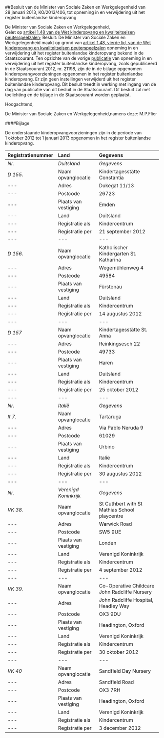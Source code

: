 <meta http-equiv='Content-Type' content='text/html; charset=utf-8' />

##Besluit van de Minister van Sociale Zaken en Werkgelegenheid van 28 januari 2013, KO/2013/406, tot opneming in en verwijdering uit het register buitenlandse kinderopvang

De Minister van Sociale Zaken en Werkgelegenheid,  
Gelet op [artikel 1.48 van de Wet kinderopvang en kwaliteitseisen peuterspeelzalen](../../../../../../../../../wet/wet/kinderopvang/BWBR0017017/README.md);
Besluit:     De Minister van Sociale Zaken en Werkgelegenheid maakt op grond van [artikel 1.48, vierde lid, van de Wet kinderopvang en kwaliteitseisen peuterspeelzalen](../../../../../../../../../wet/wet/kinderopvang/BWBR0017017/README.md) opneming in en verwijdering uit het register buitenlandse kinderopvang bekend in de Staatscourant. Ten opzichte van de vorige [publicatie](../../../../../../../../../ministeriele-regeling/besluit/opname/register/buitenlandse/kinderopvang/oktober/2012/BWBR0032106/README.md) van opneming in en verwijdering uit het register buitenlandse kinderopvang, zoals gepubliceerd in de Staatscourant 2012, nr. 21198, zijn de in de bijlage opgenomen kinderopvangvoorzieningen opgenomen in het register buitenlandse kinderopvang. Er zijn geen instellingen verwijderd uit het register buitenlandse kinderopvang. Dit besluit treedt in werking met ingang van de dag van publicatie van dit besluit in de Staatscourant.     Dit besluit zal met toelichting en de bijlage in de Staatscourant worden geplaatst.  

Hoogachtend, 

De 
Minister van Sociale Zaken en Werkgelegenheid,namens deze:
M.P.Flier  

####Bijlage

De onderstaande kinderopvangvoorzieningen zijn in de periode van 1 oktober 2012 tot 1 januari 2013 opgenomen in het register buitenlandse kinderopvang.  

| Registratienummer  | Land  | Gegevens  |
|:---|:---|:---|
|  *Nr.*   |  *Duitsland*   |  *Gegevens*   |
|  *D 155.*   | Naam opvanglocatie  | Kindertagesstätte Constantia  |
| --- | Adres  | Dukegat 11/13  |
| --- | Postcode  | 26723  |
| --- | Plaats van vestiging  | Emden  |
| --- | Land  | Duitsland  |
| --- | Registratie als  | Kindercentrum  |
| --- | Registratie per  | 21 september 2012  |
| --- | --- | --- |
|  *D 156.*   | Naam opvanglocatie  | Katholischer Kindergarten St. Katharina  |
| --- | Adres  | Wegemühlenweg 4  |
| --- | Postcode  | 49584  |
| --- | Plaats van vestiging  | Fürstenau  |
| --- | Land  | Duitsland  |
| --- | Registratie als  | Kindercentrum  |
| --- | Registratie per  | 14 augustus 2012  |
| --- | --- | --- |
|  *D 157*   | Naam opvanglocatie  | Kindertagesstätte St. Anna  |
| --- | Adres  | Reinkingsesch 22  |
| --- | Postcode  | 49733  |
| --- | Plaats van vestiging  | Haren  |
| --- | Land  | Duitsland  |
| --- | Registratie als  | Kindercentrum  |
| --- | Registratie per  | 25 oktober 2012  |
| --- | --- | --- |
|  *Nr.*   |  *Italië*   |  *Gegevens*   |
|  *It 7.*   | Naam opvanglocatie  | Tartaruga  |
| --- | Adres  | Via Pablo Neruda 9  |
| --- | Postcode  | 61029  |
| --- | Plaats van vestiging  | Urbino  |
| --- | Land  | Italië  |
| --- | Registratie als  | Kindercentrum  |
| --- | Registratie per  | 30 augustus 2012  |
| --- | --- | --- |
|  *Nr.*   |  *Verenigd Koninkrijk*   |  *Gegevens*   |
|  *VK 38.*   | Naam opvanglocatie  | St Cuthbert with St Mathias School playcentre  |
| --- | Adres  | Warwick Road  |
| --- | Postcode  | SW5 9UE  |
| --- | Plaats van vestiging  | Londen  |
| --- | Land  | Verenigd Koninkrijk  |
| --- | Registratie als  | Kindercentrum  |
| --- | Registratie per  | 4 september 2012  |
| --- | --- | --- |
|  *VK 39.*   | Naam opvanglocatie  | Co-Operative Childcare John Radcliffe Nursery  |
| --- | Adres  | John Radcliffe Hospital, Headley Way  |
| --- | Postcode  | OX3 9DU  |
| --- | Plaats van vestiging  | Headington, Oxford  |
| --- | Land  | Verenigd Koninkrijk  |
| --- | Registratie als  | Kindercentrum  |
| --- | Registratie per  | 30 oktober 2012  |
| --- | --- | --- |
|  *VK 40*   | Naam opvanglocatie  | Sandfield Day Nursery  |
| --- | Adres  | Sandfield Road  |
| --- | Postcode  | OX3 7RH  |
| --- | Plaats van vestiging  | Headington, Oxford  |
| --- | Land  | Verenigd Koninkrijk  |
| --- | Registratie als  | Kindercentrum  |
| --- | Registratie per  | 3 december 2012  |

